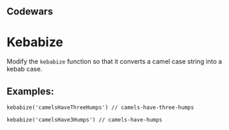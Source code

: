 ## Codewars

# Kebabize

Modify the `kebabize` function so that it converts a camel case string into a kebab case.

## Examples:

`kebabize('camelsHaveThreeHumps') // camels-have-three-humps`

`kebabize('camelsHave3Humps') // camels-have-humps`
